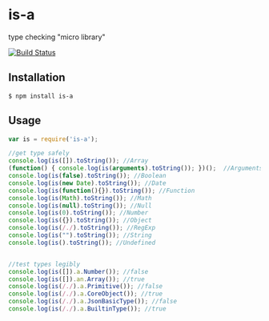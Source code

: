 # is-a

  type checking "micro library"

  [![Build Status](https://travis-ci.org/dtudury/is-a.png)](https://travis-ci.org/dtudury/is-a)

## Installation

    $ npm install is-a

## Usage

```js
var is = require('is-a');

//get type safely
console.log(is([]).toString()); //Array
(function() { console.log(is(arguments).toString()); })();  //Arguments
console.log(is(false).toString()); //Boolean
console.log(is(new Date).toString()); //Date
console.log(is(function(){}).toString()); //Function
console.log(is(Math).toString()); //Math
console.log(is(null).toString()); //Null
console.log(is(0).toString()); //Number
console.log(is({}).toString()); //Object
console.log(is(/./).toString()); //RegExp
console.log(is("").toString()); //String
console.log(is().toString()); //Undefined


//test types legibly
console.log(is([]).a.Number()); //false
console.log(is([]).an.Array()); //true
console.log(is(/./).a.Primitive()); //false
console.log(is(/./).a.CoreObject()); //true
console.log(is(/./).a.JsonBasicType()); //false
console.log(is(/./).a.BuiltinType()); //true
```